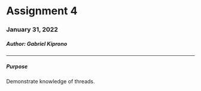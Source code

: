 # Assignment 4
### January 31, 2022
##### Author: Gabriel Kiprono

---
##### Purpose
Demonstrate knowledge of threads.